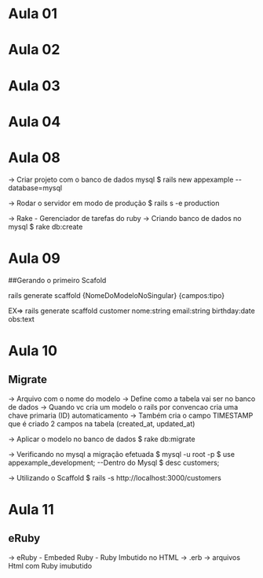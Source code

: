 # Aula 01
# Aula 02
# Aula 03
# Aula 04

# Aula 08
-> Criar projeto com o banco de dados mysql
$ rails new appexample --database=mysql

-> Rodar o servidor em modo de produção
$ rails s -e production

-> Rake - Gerenciador de tarefas do ruby
-> Criando banco de dados no mysql
$ rake db:create


# Aula 09 

##Gerando o primeiro Scafold

rails generate scaffold {NomeDoModeloNoSingular} {campos:tipo}

EX=> rails generate scaffold customer nome:string email:string birthday:date obs:text


# Aula 10

## Migrate 

-> Arquivo com o nome do modelo -> Define como a tabela vai ser no banco de dados
-> Quando vc cria um modelo o rails por convencao cria uma chave primaria (ID) automaticamento
-> Também cria o campo TIMESTAMP que é criado 2 campos na tabela (created_at, updated_at)

-> Aplicar o modelo no banco de dados
$ rake db:migrate

-> Verificando no mysql a migração efetuada
$ mysql -u root -p
$ use appexample_development; --Dentro do Mysql
$ desc customers;

-> Utilizando o Scaffold
$ rails -s 
http://localhost:3000/customers 


# Aula 11


## eRuby
-> eRuby - Embeded Ruby - Ruby Imbutido no HTML
-> .erb -> arquivos Html com Ruby imubutido








